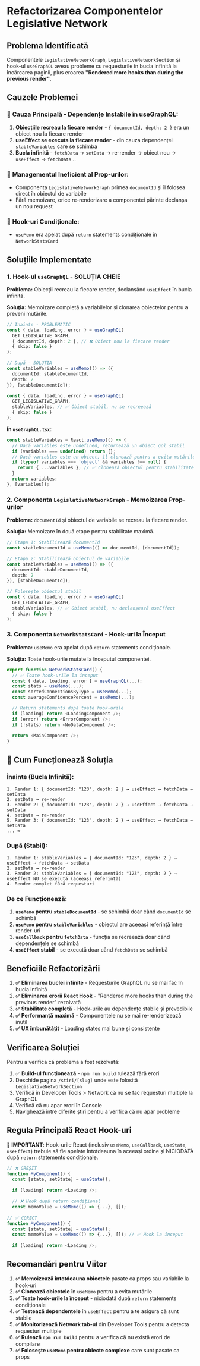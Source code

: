 # Refactorizarea Componentelor Legislative Network

## Problema Identificată

Componentele `LegislativeNetworkGraph`, `LegislativeNetworkSection` și hook-ul `useGraphQL` aveau probleme cu requesturile în bucla infinită la încărcarea paginii, plus eroarea **"Rendered more hooks than during the previous render"**.

## Cauzele Problemei

### 🔴 **Cauza Principală - Dependențe Instabile în useGraphQL:**

1. **Obiecțiile recreau la fiecare render** - `{ documentId, depth: 2 }` era un obiect nou la fiecare render
2. **useEffect se executa la fiecare render** - din cauza dependenței `stableVariables` care se schimba
3. **Bucla infinită** - `fetchData` → `setData` → re-render → obiect nou → `useEffect` → `fetchData`...

### 🔴 **Managementul Ineficient al Prop-urilor:**

- Componenta `LegislativeNetworkGraph` primea `documentId` și îl folosea direct în obiectul de variabile
- Fără memoizare, orice re-renderizare a componentei părinte declanșa un nou request

### 🔴 **Hook-uri Condiționale:**

- `useMemo` era apelat după `return` statements condiționale în `NetworkStatsCard`

## Soluțiile Implementate

### 1. **Hook-ul `useGraphQL` - SOLUȚIA CHEIE**

**Problema:** Obiecții recreau la fiecare render, declanșând `useEffect` în bucla infinită.

**Soluția:** Memoizare completă a variabilelor și clonarea obiectelor pentru a preveni mutările.

```typescript
// Înainte - PROBLEMATIC
const { data, loading, error } = useGraphQL(
  GET_LEGISLATIVE_GRAPH,
  { documentId, depth: 2 }, // ❌ Obiect nou la fiecare render
  { skip: false }
);

// După - SOLUȚIA
const stableVariables = useMemo(() => ({
  documentId: stableDocumentId,
  depth: 2
}), [stableDocumentId]);

const { data, loading, error } = useGraphQL(
  GET_LEGISLATIVE_GRAPH,
  stableVariables, // ✅ Obiect stabil, nu se recreează
  { skip: false }
);
```

**În `useGraphQL.tsx`:**
```typescript
const stableVariables = React.useMemo(() => {
  // Dacă variables este undefined, returnează un obiect gol stabil
  if (variables === undefined) return {};
  // Dacă variables este un obiect, îl clonează pentru a evita mutările
  if (typeof variables === 'object' && variables !== null) {
    return { ...variables }; // ✅ Clonează obiectul pentru stabilitate
  }
  return variables;
}, [variables]);
```

### 2. **Componenta `LegislativeNetworkGraph` - Memoizarea Prop-urilor**

**Problema:** `documentId` și obiectul de variabile se recreau la fiecare render.

**Soluția:** Memoizare în două etape pentru stabilitate maximă.

```typescript
// Etapa 1: Stabilizează documentId
const stableDocumentId = useMemo(() => documentId, [documentId]);

// Etapa 2: Stabilizează obiectul de variabile
const stableVariables = useMemo(() => ({
  documentId: stableDocumentId,
  depth: 2
}), [stableDocumentId]);

// Folosește obiectul stabil
const { data, loading, error } = useGraphQL(
  GET_LEGISLATIVE_GRAPH,
  stableVariables, // ✅ Obiect stabil, nu declanșează useEffect
  { skip: false }
);
```

### 3. **Componenta `NetworkStatsCard` - Hook-uri la Început**

**Problema:** `useMemo` era apelat după `return` statements condiționale.

**Soluția:** Toate hook-urile mutate la începutul componentei.

```typescript
export function NetworkStatsCard() {
  // ✅ Toate hook-urile la început
  const { data, loading, error } = useGraphQL(...);
  const stats = useMemo(...);
  const sortedConnectionsByType = useMemo(...);
  const averageConfidencePercent = useMemo(...);

  // Return statements după toate hook-urile
  if (loading) return <LoadingComponent />;
  if (error) return <ErrorComponent />;
  if (!stats) return <NoDataComponent />;
  
  return <MainComponent />;
}
```

## 🔬 **Cum Funcționează Soluția**

### **Înainte (Bucla Infinită):**
```
1. Render 1: { documentId: "123", depth: 2 } → useEffect → fetchData → setData
2. setData → re-render
3. Render 2: { documentId: "123", depth: 2 } → useEffect → fetchData → setData
4. setData → re-render
5. Render 3: { documentId: "123", depth: 2 } → useEffect → fetchData → setData
... ∞
```

### **După (Stabil):**
```
1. Render 1: stableVariables = { documentId: "123", depth: 2 } → useEffect → fetchData → setData
2. setData → re-render
3. Render 2: stableVariables = { documentId: "123", depth: 2 } → useEffect NU se execută (aceeași referință)
4. Render complet fără requesturi
```

### **De ce Funcționează:**

1. **`useMemo` pentru `stableDocumentId`** - se schimbă doar când `documentId` se schimbă
2. **`useMemo` pentru `stableVariables`** - obiectul are aceeași referință între render-uri
3. **`useCallback` pentru `fetchData`** - funcția se recreează doar când dependențele se schimbă
4. **`useEffect` stabil** - se execută doar când `fetchData` se schimbă

## Beneficiile Refactorizării

1. **✅ Eliminarea buclei infinite** - Requesturile GraphQL nu se mai fac în bucla infinită
2. **✅ Eliminarea erorii React Hook** - "Rendered more hooks than during the previous render" rezolvată
3. **✅ Stabilitate completă** - Hook-urile au dependențe stabile și prevedibile
4. **✅ Performanță maximă** - Componentele nu se mai re-renderizează inutil
5. **✅ UX îmbunătățit** - Loading states mai bune și consistente

## Verificarea Soluției

Pentru a verifica că problema a fost rezolvată:

1. ✅ **Build-ul funcționează** - `npm run build` rulează fără erori
2. Deschide pagina `/stiri/[slug]` unde este folosită `LegislativeNetworkSection`
3. Verifică în Developer Tools > Network că nu se fac requesturi multiple la GraphQL
4. Verifică că nu apar erori în Console
5. Navighează între diferite știri pentru a verifica că nu apar probleme

## Regula Principală React Hook-uri

**🚨 IMPORTANT**: Hook-urile React (inclusiv `useMemo`, `useCallback`, `useState`, `useEffect`) trebuie să fie apelate întotdeauna în aceeași ordine și NICIODATĂ după `return` statements condiționale.

```typescript
// ❌ GREȘIT
function MyComponent() {
  const [state, setState] = useState();
  
  if (loading) return <Loading />;
  
  // ❌ Hook după return condițional
  const memoValue = useMemo(() => {...}, []);
  
// ✅ CORECT
function MyComponent() {
  const [state, setState] = useState();
  const memoValue = useMemo(() => {...}, []); // ✅ Hook la început
  
  if (loading) return <Loading />;
```

## Recomandări pentru Viitor

1. **✅ Memoizează întotdeauna obiectele** pasate ca props sau variabile la hook-uri
2. **✅ Clonează obiectele** în `useMemo` pentru a evita mutările
3. **✅ Toate hook-urile la început** - niciodată după `return` statements condiționale
4. **✅ Testează dependențele** în `useEffect` pentru a te asigura că sunt stabile
5. **✅ Monitorizează Network tab-ul** din Developer Tools pentru a detecta requesturi multiple
6. **✅ Rulează `npm run build`** pentru a verifica că nu există erori de compilare
7. **✅ Folosește `useMemo` pentru obiecte complexe** care sunt pasate ca props
